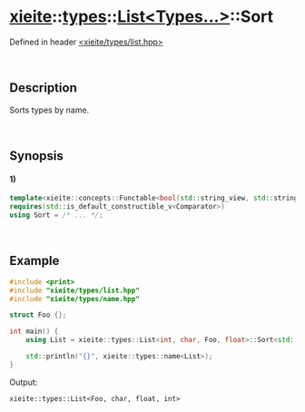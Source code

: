 # [xieite](../../../../../xieite.md)\:\:[types](../../../../../types.md)\:\:[List<Types...>](../../../list.md)\:\:Sort
Defined in header [<xieite/types/list.hpp>](../../../../../../include/xieite/types/list.hpp)

&nbsp;

## Description
Sorts types by name.

&nbsp;

## Synopsis
#### 1)
```cpp
template<xieite::concepts::Functable<bool(std::string_view, std::string_view)> Comparator>
requires(std::is_default_constructible_v<Comparator>)
using Sort = /* ... */;
```

&nbsp;

## Example
```cpp
#include <print>
#include "xieite/types/list.hpp"
#include "xieite/types/name.hpp"

struct Foo {};

int main() {
    using List = xieite::types::List<int, char, Foo, float>::Sort<std::ranges::less>;

    std::println("{}", xieite::types::name<List>);
}
```
Output:
```
xieite::types::List<Foo, char, float, int>
```
